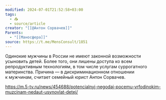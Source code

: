 ```yaml
---
modified: 2024-07-01T21:52:58+03:00
tags:
  - 📥
  - source/article
creator: "[[@Антон Сорвачев]]"
Parents:
  - "[[Маносфера]]"
source: https://t.me/MensConsult/1851
---
```


Одинокие мужчины в России не имеют законной возможности усыновить детей. Более того, они лишены доступа ко всем репродуктивным технологиям, в том числе услугам суррогатного материнства. Причина — в дискриминационном отношении к мужчинам, считает семейный юрист Антон Сорвачев.

https://m.5-tv.ru/news/454688/potencialnyj-negodaj-pocemu-vrfodinokim-muzcinam-nedaut-usynovlat-detej/
